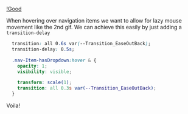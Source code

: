 [!Bad]: (http://imgur.com/kGwpXE3)
[!Good](http://imgur.com/q3hG1Bd)

When hovering over navigation items we want to allow for lazy mouse movement like the 2nd gif. We can achieve this easily by just adding a `transition-delay`

```css
  transition: all 0.6s var(--Transition_EaseOutBack);
  transition-delay: 0.5s;

  .nav-Item-hasDropdown:hover & {
    opacity: 1;
    visibility: visible;

    transform: scale(1);
    transition: all 0.3s var(--Transition_EaseOutBack);
  }
```

Voila!
